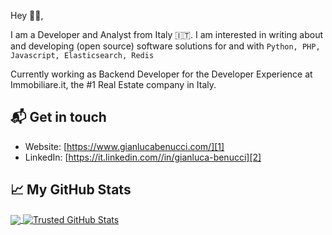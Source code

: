 Hey 👋🏻,

I am a Developer and Analyst from Italy 🇮🇹. 
I am interested in writing about and developing (open source) software solutions for and with `Python, PHP, Javascript, Elasticsearch, Redis`

Currently working as Backend Developer for the Developer Experience at Immobiliare.it, the #1 Real Estate company in Italy.

## 📬 Get in touch

- Website: [https://www.gianlucabenucci.com/][1]
- LinkedIn: [https://it.linkedin.com//in/gianluca-benucci][2]


## &#x1f4c8; My GitHub Stats

<a href="https://github.com/Trusted97/Trusted97">
  <img align="center" src="https://github-readme-stats.vercel.app/api/top-langs/?username=Trusted97&title_color=ffffff&text_color=c9cacc&icon_color=2bbc8a&bg_color=1d1f21" />
</a>

<a href="https://github.com/Trusted97/Trusted97">
  <img align="center" src="https://github-readme-stats.vercel.app/api?username=Trusted97&show_icons=true&line_height=27&count_private=true&title_color=ffffff&text_color=c9cacc&icon_color=2bbc8a&bg_color=1d1f21" alt="Trusted GitHub Stats" />
</a>

[1]: https://www.gianlucabenucci.com/
[2]: https://it.linkedin.com//in/gianluca-benucci

